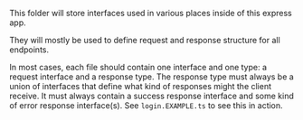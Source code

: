This folder will store interfaces used in various places inside of this express app.

They will mostly be used to define request and response structure for all endpoints.

In most cases, each file should contain one interface and one type: a request interface and a response type. The response type must always be a union of interfaces that define what kind of responses might the client receive.
It must always contain a success response interface and some kind of error response interface(s). See `login.EXAMPLE.ts` to see this in action.